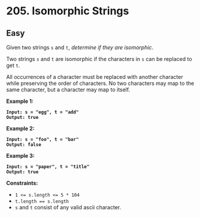 # 205. Isomorphic Strings

## Easy



Given two strings `s` and `t`, _determine if they are isomorphic_.

Two strings `s` and `t` are isomorphic if the characters in `s` can be replaced to get `t`.

All occurrences of a character must be replaced with another character while preserving the order of characters. No two characters may map to the same character, but a character may map to itself.

&#x20;

**Example 1:**

<pre><code><strong>Input: s = "egg", t = "add"
</strong><strong>Output: true
</strong></code></pre>

**Example 2:**

<pre><code><strong>Input: s = "foo", t = "bar"
</strong><strong>Output: false
</strong></code></pre>

**Example 3:**

<pre><code><strong>Input: s = "paper", t = "title"
</strong><strong>Output: true
</strong></code></pre>

&#x20;

**Constraints:**

* `1 <= s.length <= 5 * 104`
* `t.length == s.length`
* `s` and `t` consist of any valid ascii character.

